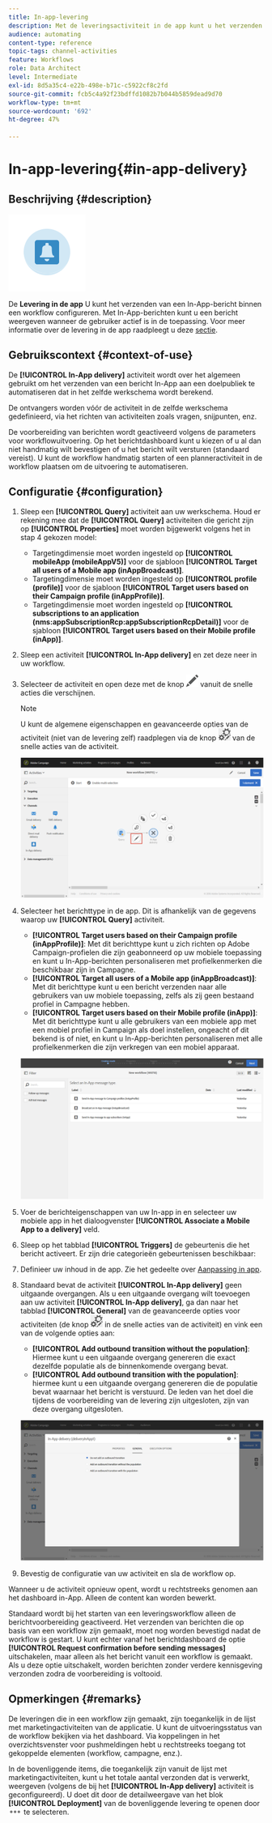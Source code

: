 ```yaml
---
title: In-app-levering
description: Met de leveringsactiviteit in de app kunt u het verzenden van een In-App-bericht binnen een workflow configureren.
audience: automating
content-type: reference
topic-tags: channel-activities
feature: Workflows
role: Data Architect
level: Intermediate
exl-id: 8d5a35c4-e22b-498e-b71c-c5922cf8c2fd
source-git-commit: fcb5c4a92f23bdffd1082b7b044b5859dead9d70
workflow-type: tm+mt
source-wordcount: '692'
ht-degree: 47%

---
```


# In-app-levering{#in-app-delivery}

## Beschrijving {#description}

![](assets/wkf_in_app_1.png)

De **Levering in de app** U kunt het verzenden van een In-App-bericht binnen een workflow configureren. Met In-App-berichten kunt u een bericht weergeven wanneer de gebruiker actief is in de toepassing. Voor meer informatie over de levering in de app raadpleegt u deze [sectie](../../channels/using/about-in-app-messaging.md).

## Gebruikscontext {#context-of-use}

De **[!UICONTROL In-App delivery]** activiteit wordt over het algemeen gebruikt om het verzenden van een bericht In-App aan een doelpubliek te automatiseren dat in het zelfde werkschema wordt berekend.

De ontvangers worden vóór de activiteit in de zelfde werkschema gedefinieerd, via het richten van activiteiten zoals vragen, snijpunten, enz.

De voorbereiding van berichten wordt geactiveerd volgens de parameters voor workflowuitvoering. Op het berichtdashboard kunt u kiezen of u al dan niet handmatig wilt bevestigen of u het bericht wilt versturen (standaard vereist). U kunt de workflow handmatig starten of een planneractiviteit in de workflow plaatsen om de uitvoering te automatiseren.

## Configuratie {#configuration}

1. Sleep een **[!UICONTROL Query]** activiteit aan uw werkschema. Houd er rekening mee dat de **[!UICONTROL Query]** activiteiten die gericht zijn op **[!UICONTROL Properties]** moet worden bijgewerkt volgens het in stap 4 gekozen model:

   * Targetingdimensie moet worden ingesteld op **[!UICONTROL mobileApp (mobileAppV5)]** voor de sjabloon **[!UICONTROL Target all users of a Mobile app (inAppBroadcast)]**.
   * Targetingdimensie moet worden ingesteld op **[!UICONTROL profile (profile)]** voor de sjabloon **[!UICONTROL Target users based on their Campaign profile (inAppProfile)]**.
   * Targetingdimensie moet worden ingesteld op **[!UICONTROL subscriptions to an application (nms:appSubscriptionRcp:appSubscriptionRcpDetail)]** voor de sjabloon **[!UICONTROL Target users based on their Mobile profile (inApp)]**.

1. Sleep een activiteit **[!UICONTROL In-App delivery]** en zet deze neer in uw workflow.
1. Selecteer de activiteit en open deze met de knop ![](assets/edit_darkgrey-24px.png) vanuit de snelle acties die verschijnen.

   >[!NOTE]
   >
   >U kunt de algemene eigenschappen en geavanceerde opties van de activiteit (niet van de levering zelf) raadplegen via de knop ![](assets/dlv_activity_params-24px.png) van de snelle acties van de activiteit.

   ![](assets/wkf_in_app_3.png)

1. Selecteer het berichttype in de app. Dit is afhankelijk van de gegevens waarop uw **[!UICONTROL Query]** activiteit.

   * **[!UICONTROL Target users based on their Campaign profile (inAppProfile)]**: Met dit berichttype kunt u zich richten op Adobe Campaign-profielen die zijn geabonneerd op uw mobiele toepassing en kunt u In-App-berichten personaliseren met profielkenmerken die beschikbaar zijn in Campagne.
   * **[!UICONTROL Target all users of a Mobile app (inAppBroadcast)]**: Met dit berichttype kunt u een bericht verzenden naar alle gebruikers van uw mobiele toepassing, zelfs als zij geen bestaand profiel in Campagne hebben.
   * **[!UICONTROL Target users based on their Mobile profile (inApp)]**: Met dit berichttype kunt u alle gebruikers van een mobiele app met een mobiel profiel in Campaign als doel instellen, ongeacht of dit bekend is of niet, en kunt u In-App-berichten personaliseren met alle profielkenmerken die zijn verkregen van een mobiel apparaat.

   ![](assets/wkf_in_app_4.png)

1. Voer de berichteigenschappen van uw In-app in en selecteer uw mobiele app in het dialoogvenster **[!UICONTROL Associate a Mobile App to a delivery]** veld.
1. Sleep op het tabblad **[!UICONTROL Triggers]** de gebeurtenis die het bericht activeert. Er zijn drie categorieën gebeurtenissen beschikbaar:
1. Definieer uw inhoud in de app. Zie het gedeelte over [Aanpassing in app](../../channels/using/customizing-an-in-app-message.md).
1. Standaard bevat de activiteit **[!UICONTROL In-App delivery]** geen uitgaande overgangen. Als u een uitgaande overgang wilt toevoegen aan uw activiteit **[!UICONTROL In-App delivery]**, ga dan naar het tabblad **[!UICONTROL General]** van de geavanceerde opties voor activiteiten (de knop ![](assets/dlv_activity_params-24px.png) in de snelle acties van de activiteit) en vink een van de volgende opties aan:

   * **[!UICONTROL Add outbound transition without the population]**: Hiermee kunt u een uitgaande overgang genereren die exact dezelfde populatie als de binnenkomende overgang bevat.
   * **[!UICONTROL Add outbound transition with the population]**: hiermee kunt u een uitgaande overgang genereren die de populatie bevat waarnaar het bericht is verstuurd. De leden van het doel die tijdens de voorbereiding van de levering zijn uitgesloten, zijn van deze overgang uitgesloten.

   ![](assets/wkf_in_app_5.png)

1. Bevestig de configuratie van uw activiteit en sla de workflow op.

Wanneer u de activiteit opnieuw opent, wordt u rechtstreeks genomen aan het dashboard in-App. Alleen de content kan worden bewerkt.

Standaard wordt bij het starten van een leveringsworkflow alleen de berichtvoorbereiding geactiveerd. Het verzenden van berichten die op basis van een workflow zijn gemaakt, moet nog worden bevestigd nadat de workflow is gestart. U kunt echter vanaf het berichtdashboard de optie **[!UICONTROL Request confirmation before sending messages]** uitschakelen, maar alleen als het bericht vanuit een workflow is gemaakt. Als u deze optie uitschakelt, worden berichten zonder verdere kennisgeving verzonden zodra de voorbereiding is voltooid.

## Opmerkingen {#remarks}

De leveringen die in een workflow zijn gemaakt, zijn toegankelijk in de lijst met marketingactiviteiten van de applicatie. U kunt de uitvoeringsstatus van de workflow bekijken via het dashboard. Via koppelingen in het overzichtsvenster voor pushmeldingen hebt u rechtstreeks toegang tot gekoppelde elementen (workflow, campagne, enz.).

In de bovenliggende items, die toegankelijk zijn vanuit de lijst met marketingactiviteiten, kunt u het totale aantal verzonden dat is verwerkt, weergeven (volgens de bij het **[!UICONTROL In-App delivery]** activiteit is geconfigureerd). U doet dit door de detailweergave van het blok **[!UICONTROL Deployment]** van de bovenliggende levering te openen door ![](assets/wkf_dlv_detail_button.png) te selecteren.
